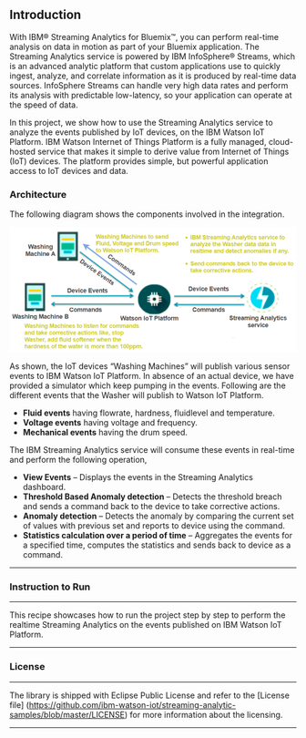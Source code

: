 ## Introduction
With IBM® Streaming Analytics for Bluemix™, you can perform real-time analysis on data in motion as part of your Bluemix application. The Streaming Analytics service is powered by IBM InfoSphere® Streams, which is an advanced analytic platform that custom applications use to quickly ingest, analyze, and correlate information as it is produced by real-time data sources. InfoSphere Streams can handle very high data rates and perform its analysis with predictable low-latency, so your application can operate at the speed of data.

In this project, we show how to use the Streaming Analytics service to analyze the events published by IoT devices, on the IBM Watson IoT Platform. IBM Watson Internet of Things Platform is a fully managed, cloud-hosted service that makes it simple to derive value from Internet of Things (IoT) devices. The platform provides simple, but powerful application access to IoT devices and data. 

### Architecture

The following diagram shows the components involved in the integration.

![Alt text](./architecture.png?raw=true "High Level Architecture")

As shown, the IoT devices “Washing Machines” will publish various sensor events to IBM Watson IoT Platform. In absence of an actual device, we have provided a simulator which keep pumping in the events. Following are the different events that the Washer will publish to Watson IoT Platform.

* **Fluid events** having flowrate, hardness, fluidlevel and temperature.
* **Voltage events** having voltage and frequency.
* **Mechanical events** having the drum speed.

The IBM Streaming Analytics service will consume these events in real-time and perform the following operation,

* **View Events** – Displays the events in the Streaming Analytics dashboard.
* **Threshold Based Anomaly detection** – Detects the threshold breach and sends a command back to the device to take corrective actions.
* **Anomaly detection** – Detects the anomaly by comparing the current set of values with previous set and reports to device using the command.
* **Statistics calculation over a period of time** – Aggregates the events for a specified time, computes the statistics and sends back to device as a command.

----

### Instruction to Run
-------------------

This recipe showcases how to run the project step by step to perform the realtime Streaming Analytics on the events published on IBM Watson IoT Platform.

----

### License
-----------------------

The library is shipped with Eclipse Public License and refer to the [License file] (https://github.com/ibm-watson-iot/streaming-analytic-samples/blob/master/LICENSE) for more information about the licensing.

----
